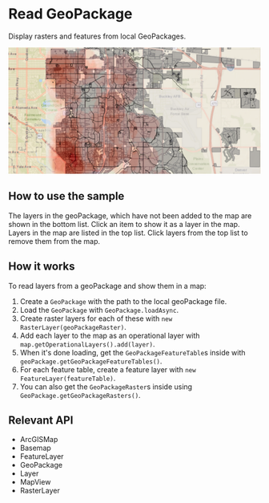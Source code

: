 # Read GeoPackage

Display rasters and features from local GeoPackages.

![](ReadGeoPackage.png)

## How to use the sample

The layers in the geoPackage, which have not been added to the map are shown in the bottom list. Click an item to show it as a layer in the map. Layers in the map are listed in the top list. Click layers from the top list to remove them from the map.

## How it works

To read layers from a geoPackage and show them in a map:

1. Create a `GeoPackage` with the path to the local geoPackage file.
2. Load the `GeoPackage` with `GeoPackage.loadAsync`.
3. Create raster layers for each of these with `new RasterLayer(geoPackageRaster)`.
4. Add each layer to the map as an operational layer with `map.getOperationalLayers().add(layer)`.
5. When it's done loading, get the `GeoPackageFeatureTable`s inside with `geoPackage.getGeoPackageFeatureTables()`.
6. For each feature table, create a feature layer with `new FeatureLayer(featureTable)`.
7. You can also get the `GeoPackageRaster`s inside using `GeoPackage.getGeoPackageRasters()`.

## Relevant API

* ArcGISMap
* Basemap
* FeatureLayer
* GeoPackage
* Layer
* MapView
* RasterLayer
